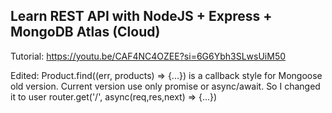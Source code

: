 ## Learn REST API with NodeJS + Express + MongoDB Atlas (Cloud)
Tutorial: https://youtu.be/CAF4NC4OZEE?si=6G6Ybh3SLwsUiM50

Edited: Product.find((err, products) => {...}) is a callback style for Mongoose old version. Current version use only promise or async/await. So I changed it to user router.get('/', async(req,res,next) => {...})
